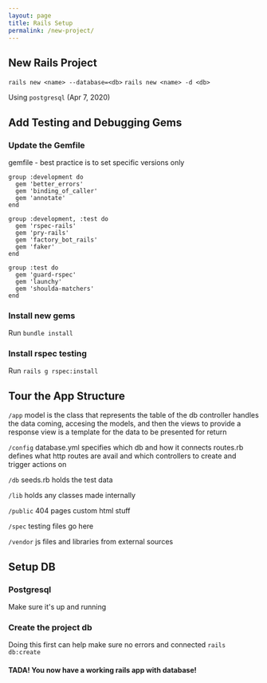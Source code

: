 ```yaml
---
layout: page
title: Rails Setup
permalink: /new-project/
---
```


## New Rails Project
`rails new <name> --database=<db>`
`rails new <name> -d <db>`

Using `postgresql` (Apr 7, 2020)

## Add Testing and Debugging Gems

### Update the Gemfile
gemfile - best practice is to set specific versions only

```ru
group :development do
  gem 'better_errors'
  gem 'binding_of_caller'
  gem 'annotate'
end
```
```ru
group :development, :test do
  gem 'rspec-rails'
  gem 'pry-rails'
  gem 'factory_bot_rails'
  gem 'faker'
end
```
```ru
group :test do
  gem 'guard-rspec'
  gem 'launchy'
  gem 'shoulda-matchers'
end
```

### Install new gems
Run `bundle install`


### Install rspec testing
Run `rails g rspec:install`


## Tour the App Structure
`/app`
model is the class that represents the table of the db
controller handles the data coming, accesing the models, and then the views to provide a response
view is a template for the data to be presented for return

`/config`
database.yml
specifies which db and how it connects
routes.rb
defines what http routes are avail and which controllers to create and trigger actions on

`/db`
seeds.rb
holds the test data

`/lib`
holds any classes made internally

`/public`
404 pages
custom html stuff

`/spec`
testing files go here

`/vendor`
js files and libraries from external sources

## Setup DB
### Postgresql
Make sure it's up and running

### Create the project db
Doing this first can help make sure no errors and connected
`rails db:create`


#### TADA! You now have a working rails app with database!

